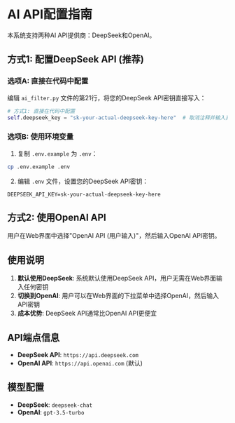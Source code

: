 # AI API配置指南

本系统支持两种AI API提供商：DeepSeek和OpenAI。

## 方式1: 配置DeepSeek API (推荐)

### 选项A: 直接在代码中配置
编辑 `ai_filter.py` 文件的第21行，将您的DeepSeek API密钥直接写入：

```python
# 方式1: 直接在代码中配置
self.deepseek_key = "sk-your-actual-deepseek-key-here"  # 取消注释并输入真实密钥
```

### 选项B: 使用环境变量
1. 复制 `.env.example` 为 `.env`：
```bash
cp .env.example .env
```

2. 编辑 `.env` 文件，设置您的DeepSeek API密钥：
```
DEEPSEEK_API_KEY=sk-your-actual-deepseek-key-here
```

## 方式2: 使用OpenAI API

用户在Web界面中选择"OpenAI API (用户输入)"，然后输入OpenAI API密钥。

## 使用说明

1. **默认使用DeepSeek**: 系统默认使用DeepSeek API，用户无需在Web界面输入任何密钥
2. **切换到OpenAI**: 用户可以在Web界面的下拉菜单中选择OpenAI，然后输入API密钥
3. **成本优势**: DeepSeek API通常比OpenAI API更便宜

## API端点信息

- **DeepSeek API**: `https://api.deepseek.com`
- **OpenAI API**: `https://api.openai.com` (默认)

## 模型配置

- **DeepSeek**: `deepseek-chat`
- **OpenAI**: `gpt-3.5-turbo`